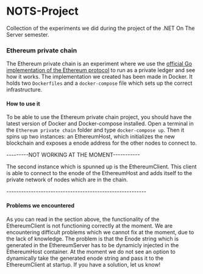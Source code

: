 # NOTS-Project
Collection of the experiments we did during the project of the .NET On The Server semester.

### Ethereum private chain
The Ethereum private chain is an experiment where we use the [official Go implementation of the Ethereum protocol](https://geth.ethereum.org/) to run as a private ledger and see how it works. The implementation we created has been made in Docker. It holds two `Dockerfiles` and a `docker-compose` file which sets up the correct infrastructure. 

#### How to use it
To be able to use the Ethereum private chain project, you should have the latest version of Docker and Docker-compose installed. Open a terminal in the `Ethereum private chain` folder and type `docker-compose up`. Then it spins up two instances: an EthereumHost, which initializes the new blockchain and exposes a enode address for the other nodes to connect to. 

---------NOT WORKING AT THE MOMENT-----------

The second instance which is spunned up is the EthereumClient. This client is able to connect to the enode of the EthereumHost and adds itself to the private network of nodes which are in the chain.

\--------------------------------------------------------- 

#### Problems we encountered
As you can read in the section above, the functionality of the EthereumClient is not functioning correctly at the moment. We are encountering difficult problems which we cannot fix at the moment, due to the lack of knowledge. The problem is that the Enode string which is generated in the EthereumServer has to be dynamicly injected in the EthereumHost container. At the moment we do not see an option to dynamically take the generated enode string and pass it to the EthereumClient at startup. If you have a solution, let us know!